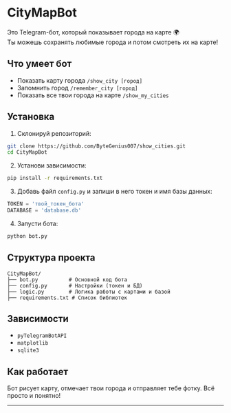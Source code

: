 # CityMapBot


Это Telegram-бот, который показывает города на карте 🌍  
Ты можешь сохранять любимые города и потом смотреть их на карте!

## Что умеет бот

- Показать карту города `/show_city [город]`
- Запомнить город `/remember_city [город]`
- Показать все твои города на карте `/show_my_cities`

## Установка

1. Склонируй репозиторий:

```bash
git clone https://github.com/ByteGenius007/show_cities.git
cd CityMapBot
````

2. Установи зависимости:

```bash
pip install -r requirements.txt
```

3. Добавь файл `config.py` и запиши в него токен и имя базы данных:

```python
TOKEN = 'твой_токен_бота'
DATABASE = 'database.db'
```

4. Запусти бота:

```bash
python bot.py
```

## Структура проекта

```
CityMapBot/
├── bot.py          # Основной код бота
├── config.py       # Настройки (токен и БД)
├── logic.py        # Логика работы с картами и базой
├── requirements.txt # Список библиотек
```

## Зависимости

* `pyTelegramBotAPI`
* `matplotlib`
* `sqlite3`

## Как работает

Бот рисует карту, отмечает твои города и отправляет тебе фотку. Всё просто и понятно!

---


